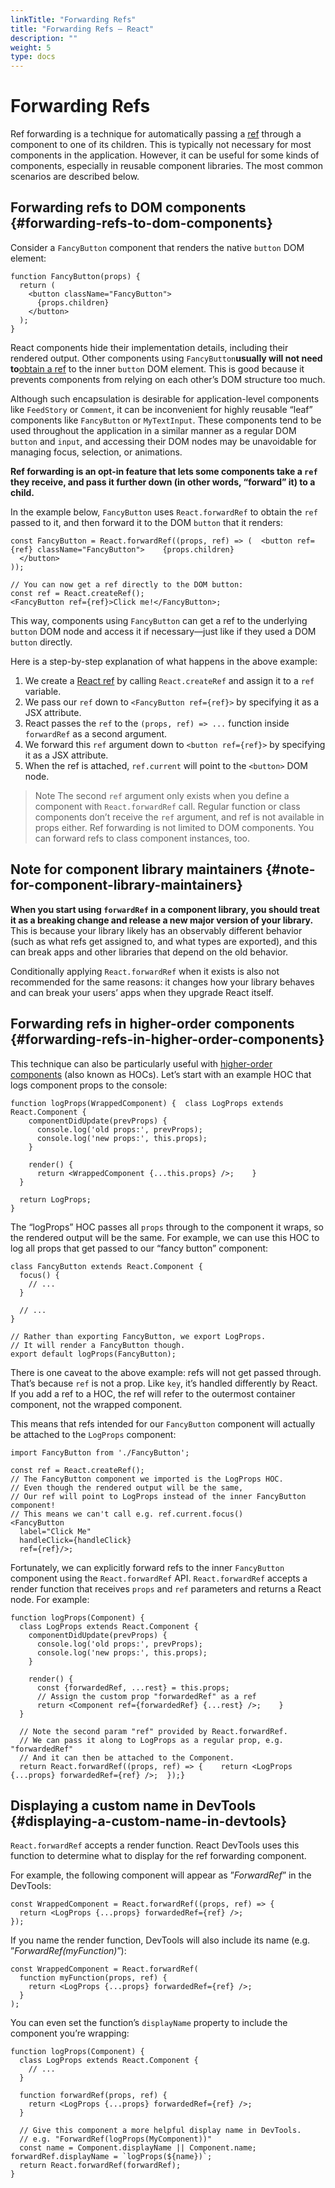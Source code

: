 ```yaml
---
linkTitle: "Forwarding Refs"
title: "Forwarding Refs – React"
description: ""
weight: 5
type: docs
---
```


# Forwarding Refs

Ref forwarding is a technique for automatically passing a [ref](/react/18.1/advanced-guides/refs-and-the-dom) through a component to one of its children. This is typically not necessary for most components in the application. However, it can be useful for some kinds of components, especially in reusable component libraries. The most common scenarios are described below.

## Forwarding refs to DOM components {#forwarding-refs-to-dom-components}

Consider a `FancyButton` component that renders the native `button` DOM element:

```
function FancyButton(props) {
  return (
    <button className="FancyButton">
      {props.children}
    </button>
  );
}
```



React components hide their implementation details, including their rendered output. Other components using `FancyButton`**usually will not need to**[obtain a ref](/react/18.1/advanced-guides/refs-and-the-dom) to the inner `button` DOM element. This is good because it prevents components from relying on each other’s DOM structure too much.

Although such encapsulation is desirable for application-level components like `FeedStory` or `Comment`, it can be inconvenient for highly reusable “leaf” components like `FancyButton` or `MyTextInput`. These components tend to be used throughout the application in a similar manner as a regular DOM `button` and `input`, and accessing their DOM nodes may be unavoidable for managing focus, selection, or animations.

**Ref forwarding is an opt-in feature that lets some components take a `ref` they receive, and pass it further down (in other words, “forward” it) to a child.**

In the example below, `FancyButton` uses `React.forwardRef` to obtain the `ref` passed to it, and then forward it to the DOM `button` that it renders:



```
const FancyButton = React.forwardRef((props, ref) => (  <button ref={ref} className="FancyButton">    {props.children}
  </button>
));

// You can now get a ref directly to the DOM button:
const ref = React.createRef();
<FancyButton ref={ref}>Click me!</FancyButton>;
```



This way, components using `FancyButton` can get a ref to the underlying `button` DOM node and access it if necessary—just like if they used a DOM `button` directly.

Here is a step-by-step explanation of what happens in the above example:

1. We create a [React ref](/react/18.1/advanced-guides/refs-and-the-dom) by calling `React.createRef` and assign it to a `ref` variable.
2. We pass our `ref` down to `<FancyButton ref={ref}>` by specifying it as a JSX attribute.
3. React passes the `ref` to the `(props, ref) => ...` function inside `forwardRef` as a second argument.
4. We forward this `ref` argument down to `<button ref={ref}>` by specifying it as a JSX attribute.
5. When the ref is attached, `ref.current` will point to the `<button>` DOM node.

> Note
> The second `ref` argument only exists when you define a component with `React.forwardRef` call. Regular function or class components don’t receive the `ref` argument, and ref is not available in props either.
> Ref forwarding is not limited to DOM components. You can forward refs to class component instances, too.
> 

## Note for component library maintainers {#note-for-component-library-maintainers}

**When you start using `forwardRef` in a component library, you should treat it as a breaking change and release a new major version of your library.** This is because your library likely has an observably different behavior (such as what refs get assigned to, and what types are exported), and this can break apps and other libraries that depend on the old behavior.

Conditionally applying `React.forwardRef` when it exists is also not recommended for the same reasons: it changes how your library behaves and can break your users’ apps when they upgrade React itself.

## Forwarding refs in higher-order components {#forwarding-refs-in-higher-order-components}

This technique can also be particularly useful with [higher-order components](/react/18.1/advanced-guides/higher-order-components) (also known as HOCs). Let’s start with an example HOC that logs component props to the console:

```
function logProps(WrappedComponent) {  class LogProps extends React.Component {
    componentDidUpdate(prevProps) {
      console.log('old props:', prevProps);
      console.log('new props:', this.props);
    }

    render() {
      return <WrappedComponent {...this.props} />;    }
  }

  return LogProps;
}
```



The “logProps” HOC passes all `props` through to the component it wraps, so the rendered output will be the same. For example, we can use this HOC to log all props that get passed to our “fancy button” component:

```
class FancyButton extends React.Component {
  focus() {
    // ...
  }

  // ...
}

// Rather than exporting FancyButton, we export LogProps.
// It will render a FancyButton though.
export default logProps(FancyButton);
```



There is one caveat to the above example: refs will not get passed through. That’s because `ref` is not a prop. Like `key`, it’s handled differently by React. If you add a ref to a HOC, the ref will refer to the outermost container component, not the wrapped component.

This means that refs intended for our `FancyButton` component will actually be attached to the `LogProps` component:

```
import FancyButton from './FancyButton';

const ref = React.createRef();
// The FancyButton component we imported is the LogProps HOC.
// Even though the rendered output will be the same,
// Our ref will point to LogProps instead of the inner FancyButton component!
// This means we can't call e.g. ref.current.focus()
<FancyButton
  label="Click Me"
  handleClick={handleClick}
  ref={ref}/>;
```



Fortunately, we can explicitly forward refs to the inner `FancyButton` component using the `React.forwardRef` API. `React.forwardRef` accepts a render function that receives `props` and `ref` parameters and returns a React node. For example:

```
function logProps(Component) {
  class LogProps extends React.Component {
    componentDidUpdate(prevProps) {
      console.log('old props:', prevProps);
      console.log('new props:', this.props);
    }

    render() {
      const {forwardedRef, ...rest} = this.props;
      // Assign the custom prop "forwardedRef" as a ref
      return <Component ref={forwardedRef} {...rest} />;    }
  }

  // Note the second param "ref" provided by React.forwardRef.
  // We can pass it along to LogProps as a regular prop, e.g. "forwardedRef"
  // And it can then be attached to the Component.
  return React.forwardRef((props, ref) => {    return <LogProps {...props} forwardedRef={ref} />;  });}
```



## Displaying a custom name in DevTools {#displaying-a-custom-name-in-devtools}

`React.forwardRef` accepts a render function. React DevTools uses this function to determine what to display for the ref forwarding component.

For example, the following component will appear as ”*ForwardRef*” in the DevTools:



```
const WrappedComponent = React.forwardRef((props, ref) => {
  return <LogProps {...props} forwardedRef={ref} />;
});
```



If you name the render function, DevTools will also include its name (e.g. ”*ForwardRef(myFunction)*”):



```
const WrappedComponent = React.forwardRef(
  function myFunction(props, ref) {
    return <LogProps {...props} forwardedRef={ref} />;
  }
);
```



You can even set the function’s `displayName` property to include the component you’re wrapping:



```
function logProps(Component) {
  class LogProps extends React.Component {
    // ...
  }

  function forwardRef(props, ref) {
    return <LogProps {...props} forwardedRef={ref} />;
  }

  // Give this component a more helpful display name in DevTools.
  // e.g. "ForwardRef(logProps(MyComponent))"
  const name = Component.displayName || Component.name;  forwardRef.displayName = `logProps(${name})`;
  return React.forwardRef(forwardRef);
}
```


